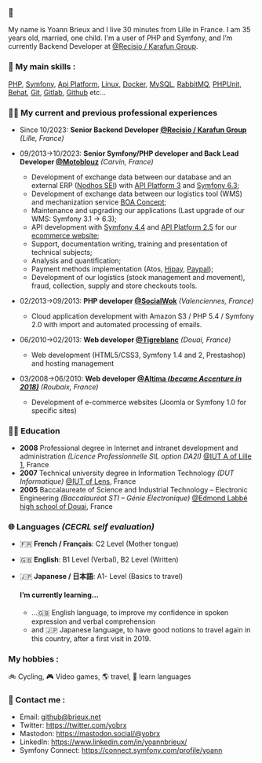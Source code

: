 ### 👋

My name is Yoann Brieux and I live 30 minutes from Lille in France. I am 35 years old, married, one child.
I'm a user of PHP and Symfony, and I’m currently Backend Developer at [@Recisio / Karafun Group](https://www.karafun-group.com/).

### 💪 My main skills :

[PHP](https://www.php.net/), [Symfony](https://symfony.com/), [Api Platform](https://api-platform.com/), [Linux](https://www.linux.org/), [Docker](https://www.docker.com/), [MySQL](https://www.mysql.com/fr/), [RabbitMQ](https://www.rabbitmq.com/), [PHPUnit](https://phpunit.de/), [Behat](https://behat.org/), [Git](https://git-scm.com/), [Gitlab](https://about.gitlab.com/), [Github](https://perdu.com/) etc...

### 👨‍💻 My current and previous professional experiences

 - Since 10/2023: **Senior Backend Developer [@Recisio / Karafun Group](https://www.karafun-group.com/)** _(Lille, France)_
   
 - 09/2013→10/2023: **Senior Symfony/PHP developer and Back Lead Developer [@Motoblouz](https://www.motoblouz.com)** _(Carvin, France)_
   - Development of exchange data between our database and an external ERP ([Nodhos SEI](https://www.seilks.com/fr/logiciel/solution-nodhos)) with [API Platform 3](https://github.com/api-platform/api-platform) and [Symfony 6.3](https://github.com/symfony/symfony);
   - Development of exchange data between our logistics tool (WMS) and mechanization service [BOA Concept](https://www.boa-concept.com/);
   - Maintenance and upgrading our applications (Last upgrade of our WMS: Symfony 3.1 -> 6.3);
   - API development with [Symfony 4.4](https://github.com/symfony/symfony) and [API Platform 2.5](https://github.com/api-platform/api-platform) for our [ecommerce website](https://www.motoblouz.com);
   - Support, documentation writing, training and presentation of technical subjects;
   - Analysis and quantification;
   - Payment methods implementation (Atos, [Hipay](https://github.com/hipay/hipay-fullservice-sdk-php), [Paypal](https://github.com/paypal/PayPal-PHP-SDK));
   - Development of our logistics (stock management and movement), fraud, collection, supply and store checkouts tools.
  
 - 02/2013→09/2013: **PHP developer [@SocialWok](https://www.societe.com/societe/socialwok-750522690.html)** _(Valenciennes, France)_
   - Cloud application development with Amazon S3 / PHP 5.4 / Symfony 2.0 with import and automated processing of emails.

 - 06/2010→02/2013: **Web developer [@Tigreblanc](https://www.tigreblanc.fr)** _(Douai, France)_ 
   - Web development (HTML5/CSS3, Symfony 1.4 and 2, Prestashop) and hosting management

 - 03/2008→06/2010: **Web developer [@Altima _(became Accenture in 2018)_](https://www.accenture.com/fr-fr/company-news-release-altima-announcement)** _(Roubaix, France)_ 
   - Development of e-commerce websites (Joomla or Symfony 1.0 for specific sites)

### 👨‍🎓 Education

- **2008** Professional degree in Internet and intranet development and administration _(Licence Professionnelle SIL option DA2I)_ [@IUT A of Lille 1](https://www.iut-a.univ-lille.fr/), France
- **2007** Technical university degree in Information Technology _(DUT Informatique)_ [@IUT of Lens](https://www.iut-lens.univ-artois.fr/), France
- **2005** Baccalaureate of Science and Industrial Technology – Electronic Engineering _(Baccalauréat STI – Génie Électronique)_ [@Edmond Labbé high school of Douai](https://edmond-labbe.fr/), France

### 🌐 Languages _(CECRL self evaluation)_

- 🇫🇷 **French / Français**: C2 Level (Mother tongue)
- 🇬🇧 **English**: B1 Level (Verbal), B2 Level (Written)
- 🇯🇵 **Japanese / 日本語**: A1- Level (Basics to travel)

  #### I’m currently learning...

  - ...🇬🇧 English language, to improve my confidence in spoken expression and verbal comprehension
  - and 🇯🇵 Japanese language, to have good notions to travel again in this country, after a first visit in 2019.

### My hobbies :

🚲 Cycling, 🎮 Video games, 🌎 travel, 📕 learn languages

### 📧 Contact me :

* Email: [github@brieux.net](mailto:github@brieux.net)
* Twitter: https://twitter.com/yobrx
* Mastodon: https://mastodon.social/@yobrx
* LinkedIn: https://www.linkedin.com/in/yoannbrieux/
* Symfony Connect: https://connect.symfony.com/profile/yoann
